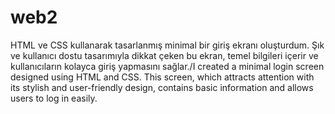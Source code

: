 # web2
 HTML ve CSS kullanarak tasarlanmış minimal bir giriş ekranı oluşturdum. Şık ve kullanıcı dostu tasarımıyla dikkat çeken bu ekran, temel bilgileri içerir ve kullanıcıların kolayca giriş yapmasını sağlar./I created a minimal login screen designed using HTML and CSS. This screen, which attracts attention with its stylish and user-friendly design, contains basic information and allows users to log in easily.
